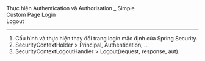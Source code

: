 <span>
    Thực hiện Authentication và Authorisation _ Simple<br>
    Custom Page Login<br>
    Logout
</span>
<hr>
<ol>
    <li>Cấu hình và thực hiện thay đổi trang login mặc định của Spring Security.</li>
    <li>SecurityContextHolder > Principal, Authentication, ...</li>
    <li>SecurityContextLogoutHandler > Logout(request, response, aut).</li>
</ol>